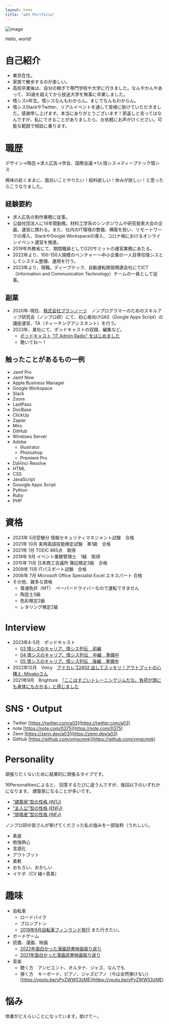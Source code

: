 ```yaml
---
layout: home
title: "a03 Portfolio"
---
```


![image](https://user-images.githubusercontent.com/20861176/232205747-72523a82-ed82-4cd2-910e-39bad051c750.png)

Hello, world!


# 自己紹介
- 東京在住。
- 家族で散歩するのが楽しい。
- 高校卒業後は、自分の稼ぎで専門学校や大学に行きました。なんやかんやあって、30歳を超えてから放送大学を無事に卒業しました。
- 情シスn年生。情シスなんもわからん。まじでなんもわからん。
- 情シスSlackやTwitter、リアルイベントを通して皆様に助けていただきました。感謝申し上げます。本当にありがとうございます！恩返しと言ってはなんですが、私にできることがありましたら、お気軽にお声がけください。可能な範囲で相談に乗ります。


# 職歴
デザイン→陶芸→求人広告→学会、国際会議→1人情シス→ディープテック情シス

興味の赴くままに、面白いことやりたい！給料欲しい！休みが欲しい！と思ったらこうなりました。

## 経験要約
- 求人広告の制作業務に従事。
- 公益社団法人に14年間勤務。材料工学系のシンポジウムや研究発表大会の企画、運営に携わる。また、社内のIT環境の整備、構築を担い、リモートワークの導入、SlackやGoogle Workspaceの導入、コロナ禍におけるオンラインイベント運営を推進。
- 2019年外務省にて、期間職員としてG20サミットの運営業務にあたる。
- 2022年より、100-150人規模のベンチャー〜中小企業の一人目専任情シスとしてシステム整備、運用を行う。
- 2023年より、現職。ディープテック、自動運転開発関連会社にてICT（Information and Communication Technology）チームの一員として従事。


## 副業
- 2020年-現在、[株式会社プランノーツ](https://plannauts.co.jp/)　ノンプログラマーのためのスキルアップ研究会（ノンプロ研）にて、初心者向けGAS（Google Apps Script）の講座運営、TA（ティーチングアシスタント）を行う。
- 2023年、某社にて、ポッドキャストの収録、編集など。
  - [ポッドキャスト "IT Admin Radio" をはじめました](https://blog.zunda.co.jp/blog/it-admin-radio) 
  - 聴いてね〜！


## 触ったことがあるもの一例
- Jamf Pro
- Jamf Now
- Apple Business Manager
- Google Workspace
- Slack
- Zoom
- LastPass
- DocBase
- ClickUp
- Zapier
- Miro
- GitHub
- Windows Server
- Adobe
  - Illustrator
  - Photoshop
  - Premiere Pro
- DaVinci Resolve
- HTML
- CSS
- JavaScript
- Gooogle Apps Script
- Python
- Ruby
- PHP


# 資格
- 2023年	5月受験分	情報セキュリティマネジメント試験　合格
- 2021年	10月	実用英語技能検定試験　準1級　合格
- 2021年	1月	TOEIC 865点　取得
- 2019年	9月	イベント業務管理士　1級　取得
- 2015年	11月	日本商工会議所 簿記検定3級　合格
- 2009年	11月	ITパスポート試験　合格			
- 2006年	7月	Microsoft Office Specialist Excel エキスパート 合格
- その他、雑多な資格
  - 普通免許（MT）　ペーパードライバーなので運転できません
  - 陶芸士3級
  - 色彩検定2級
  - レタリング検定2級


# Interview
- 2023年4-5月　ポッドキャスト
  - [03 情シスのキャリア、情シス列伝　前編](https://open.spotify.com/episode/0pSb2I97h4gvmi0RIP5lyW?si=pFG1AebzS02Ot66fMT7oSg)
  - [04 情シスのキャリア、情シス列伝　中編　準備中]([https://open.spotify.com/episode/0pSb2I97h4gvmi0RIP5lyW?si=pFG1AebzS02Ot66fMT7oSg](https://open.spotify.com/show/4tI3E9rr2Q8Jse2SAby9lu))
  - [05 情シスのキャリア、情シス列伝　後編　準備中]([https://open.spotify.com/episode/0pSb2I97h4gvmi0RIP5lyW?si=pFG1AebzS02Ot66fMT7oSg](https://open.spotify.com/show/4tI3E9rr2Q8Jse2SAby9lu))
- 2022年12月　Voicy　[アドカレ'22#02 出してスッキリ！アウトプットの心構え: Minakoさん](https://voicy.jp/channel/2986/427594)
- 2021年9月　Brighture　[「ここはすごいトレーニングジムだな。負荷が頭にも身体にもかかる」と感じました](https://brighture.jp/voice/973)


# SNS・Output
- Twitter	[https://twitter.com/a03](https://twitter.com/a03)
- note 	[https://note.com/0375](https://note.com/0375)
- Zenn	[https://zenn.dev/a03](https://zenn.dev/a03)
- GitHub	[https://github.com/ymgcmnk](https://github.com/ymgcmnk)


# Personality 
頑張りたくないために結果的に頑張るタイプです。

16Personalitiesによると、
回答するたびに違うんですが、毎回以下のいずれかになります。
建築家になることが多いです。

- [“建築家”型の性格 (INTJ)](https://www.16personalities.com/ja/intj型の性格)
- [“主人公”型の性格 (ENFJ)](https://www.16personalities.com/ja/enfj型の性格)
- [“提唱者”型の性格 (INFJ)](https://www.16personalities.com/ja/infj型の性格)


ノンプロ研の皆さんが挙げてくださった私の強みを一部抜粋（うれしい）。
- 素直
- 勉強熱心
- 言語化
- アウトプット
- 柔軟
- おもろい、おかしい
- イケボ（CV 緒⚪︎恵美）


# 趣味
- 自転車
  - ロードバイク
  - ブロンプトン
   - [2019年9月自転車フィンランド旅行](https://note.com/0375/m/m07007cc8eb9c)   また行きたい。
- ボードゲーム
- 読書、漫画、映画
  - [2022年面白かった漫画読書映画振り返り](https://note.com/0375/n/n8187269ef621?magazine_key=mc020e501422b) 
  - [2021年面白かった漫画読書映画振り返り](https://note.com/0375/n/nbd4ce6a70907)
- 音楽
  - 聴く方　アンビエント、オルタナ、ジャズ、なんでも
  - 弾く方　キーボード、ピアノ、ジャズピアノ（今は全然弾けない） [https://youtu.be/vPyZWW53zME](https://youtu.be/vPyZWW53zME)


# 悩み
体重がどえらいことになっています。助けてー。
